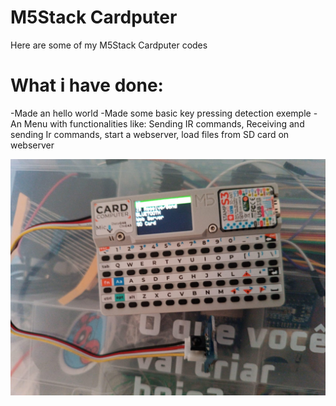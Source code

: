 # M5Stack Cardputer
Here are some of my M5Stack Cardputer codes

# What i have done:
-Made an hello world
-Made some basic key pressing detection exemple
-An Menu with functionalities like: Sending IR commands, Receiving and sending Ir commands, start a webserver, load files from SD card on webserver


![alt text](https://github.com/T14g/M5cardputer/blob/main/images/1.jpeg?raw=true)

